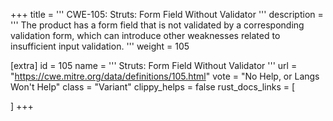 +++
title = '''
CWE-105: Struts: Form Field Without Validator
'''
description	= '''
The product has a form field that is not validated by a corresponding validation form, which can introduce other weaknesses related to insufficient input validation.
'''
weight = 105

[extra]
id = 105
name = '''
Struts: Form Field Without Validator
'''
url = "https://cwe.mitre.org/data/definitions/105.html"
vote = "No Help, or Langs Won't Help"
class = "Variant"
clippy_helps = false
rust_docs_links = [
	
]
+++
